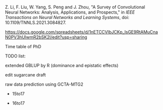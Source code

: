 Z. Li, F. Liu, W. Yang, S. Peng and J. Zhou, "A Survey of Convolutional Neural Networks: Analysis, Applications, and Prospects," in *IEEE Transactions on Neural Networks and Learning Systems*, doi: 10.1109/TNNLS.2021.3084827.

https://docs.google.com/spreadsheets/d/1nETCCVlbJCKp_IsGE9RtAMuCnaN0PV3hUlwmR2bSK2I/edit?usp=sharing

Time table of PhD

TODO list:

extended GBLUP by R (dominance and epistatic effects)

edit sugarcane draft



raw data prediction using GCTA-MTG2 

 + 15to17

 + 16to17

   